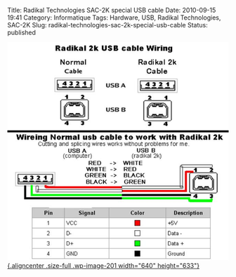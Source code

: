 Title: Radikal Technologies SAC-2K special USB cable
Date: 2010-09-15 19:41
Category: Informatique
Tags: Hardware, USB, Radikal Technologies, SAC-2K
Slug: radikal-technologies-sac-2k-special-usb-cable
Status: published

[![](images/2kpinoutcable.jpg "2kpinoutcable"){.aligncenter
.size-full .wp-image-201 width="640"
height="633"}](images/2kpinoutcable.jpg)
